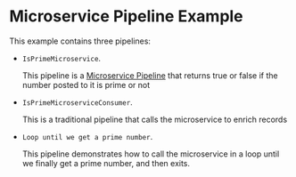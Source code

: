 # Microservice Pipeline Example

This example contains three pipelines: 
- <code>IsPrimeMicroservice</code>.

	This pipeline is a [Microservice Pipeline](https://docs.streamsets.com/portal/platform-datacollector/latest/datacollector/UserGuide/Microservice/Microservice_Title.html#concept_gzw_tdm_p2b) that returns true or false if the number posted to it is prime or not


- <code>IsPrimeMicroserviceConsumer</code>.

	This is a traditional pipeline that calls the microservice to enrich records
	
	
- <code>Loop until we get a prime number</code>.

	This pipeline demonstrates how to call the microservice in a loop until we finally get a prime number, and then exits.